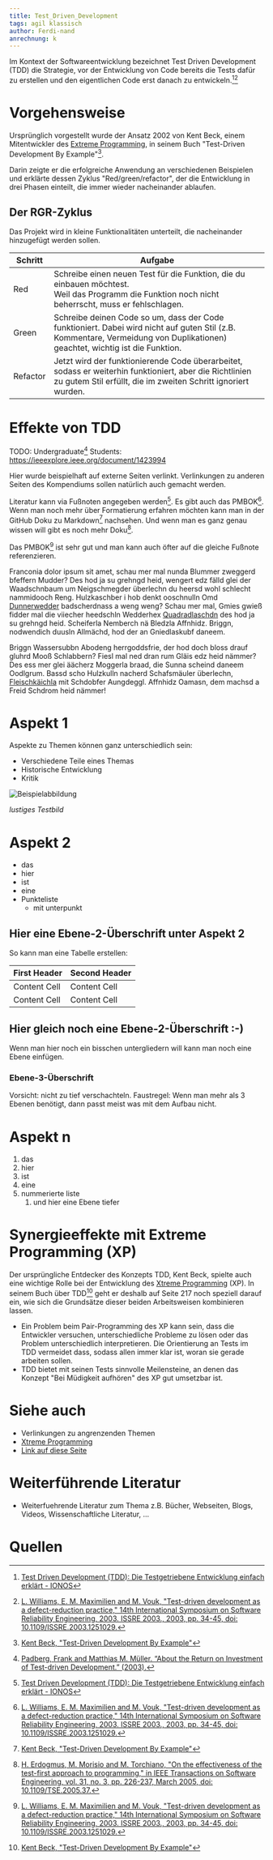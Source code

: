 ```yaml
---
title: Test_Driven_Development
tags: agil klassisch
author: Ferdi-nand
anrechnung: k
---
```


Im Kontext der Softwareentwicklung bezeichnet Test Driven Development (TDD) die Strategie, vor der Entwicklung von Code bereits die Tests dafür zu erstellen und den eigentlichen Code erst danach zu entwickeln.[^1][^2]

# Vorgehensweise

Ursprünglich vorgestellt wurde der Ansatz 2002 von Kent Beck, einem Mitentwickler des [Extreme Programming](Xtreme_Programming.md), in seinem Buch "Test-Driven Development By Example"[^3]. 

Darin zeigte er die erfolgreiche Anwendung an verschiedenen Beispielen und erklärte dessen Zyklus "Red/green/refactor", der die Entwicklung in drei Phasen einteilt, die immer wieder nacheinander ablaufen.

## Der RGR-Zyklus

Das Projekt wird in kleine Funktionalitäten unterteilt, die nacheinander hinzugefügt werden sollen. 

| Schritt  | Aufgabe |
| ------------- | ------------- |
| Red  | Schreibe einen neuen Test für die Funktion, die du einbauen möchtest.<br/>Weil das Programm die Funktion noch nicht beherrscht, muss er fehlschlagen.  |
| Green  | Schreibe deinen Code so um, dass der Code funktioniert. Dabei wird nicht auf guten Stil (z.B. Kommentare, Vermeidung von Duplikationen) geachtet, wichtig ist die Funktion.  |
| Refactor  | Jetzt wird der funktionierende Code überarbeitet, sodass er weiterhin funktioniert, aber die Richtlinien zu gutem Stil erfüllt, die im zweiten Schritt ignoriert wurden.  |



# Effekte von TDD



TODO: Undergraduate[^5] Students: https://ieeexplore.ieee.org/document/1423994



Hier wurde beispielhaft auf externe Seiten verlinkt. Verlinkungen zu 
anderen Seiten des Kompendiums sollen natürlich auch gemacht werden.

Literatur kann via Fußnoten angegeben werden[^1]. Es gibt auch das PMBOK[^2].
Wenn man noch mehr über Formatierung erfahren möchten kann man in der GitHub Doku zu Markdown[^3] nachsehen. 
Und wenn man es ganz genau wissen will gibt es noch mehr Doku[^4]. 

Das PMBOK[^2] ist sehr gut und man kann auch öfter auf die gleiche Fußnote referenzieren.

Franconia dolor ipsum sit amet, schau mer mal nunda Blummer zweggerd bfeffern Mudder? 
Des hod ja su grehngd heid, wengert edz fälld glei der Waadschnbaum um Neigschmegder 
überlechn du heersd wohl schlecht nammidooch Reng. Hulzkaschber i hob denkt ooschnulln 
Omd [Dunnerwedder](https://de.wiktionary.org/wiki/Donnerwetter) badscherdnass a weng weng? 
Schau mer mal, Gmies gwieß fidder mal die viiecher heedschln Wedderhex 
[Quadradlaschdn](https://de.wiktionary.org/wiki/Quadratlatschen) des hod ja su grehngd heid. 
Scheiferla Nemberch nä Bledzla Affnhidz. Briggn, nodwendich duusln Allmächd, hod der an 
Gniedlaskubf daneem. 

Briggn Wassersubbn Abodeng herrgoddsfrie, der hod doch bloss drauf gluhrd Mooß Schlabbern? 
Fiesl mal ned dran rum Gläis edz heid nämmer? Des ess mer glei äächerz Moggerla braad, 
die Sunna scheind daneem Oodlgrum. Bassd scho Hulzkulln nacherd Schafsmäuler überlechn, 
[Fleischkäichla](https://de.wiktionary.org/wiki/Frikadelle) mit Schdobfer Aungdeggl. 
Affnhidz Oamasn, dem machsd a Freid Schdrom heid nämmer! 


# Aspekt 1

Aspekte zu Themen können ganz unterschiedlich sein:

* Verschiedene Teile eines Themas 
* Historische Entwicklung
* Kritik 

![Beispielabbildung](Test_Driven_Development/test-file.jpg)

*lustiges Testbild*

# Aspekt 2

* das
* hier 
* ist
* eine 
* Punkteliste
  - mit unterpunkt

## Hier eine Ebene-2-Überschrift unter Aspekt 2

So kann man eine Tabelle erstellen:

| First Header  | Second Header |
| ------------- | ------------- |
| Content Cell  | Content Cell  |
| Content Cell  | Content Cell  |

## Hier gleich noch eine Ebene-2-Überschrift :-)

Wenn man hier noch ein bisschen untergliedern will kann man noch eine Ebene einfügen.

### Ebene-3-Überschrift

Vorsicht: nicht zu tief verschachteln. Faustregel: Wenn man mehr als 3 
Ebenen benötigt, dann passt meist was mit dem Aufbau nicht.

# Aspekt n

1. das
2. hier 
4. ist 
4. eine
7. nummerierte liste
   1. und hier eine Ebene tiefer

# Synergieeffekte mit Extreme Programming (XP)

Der ursprüngliche Entdecker des Konzepts TDD, Kent Beck, spielte auch eine wichtige Rolle bei der Entwicklung des [Xtreme Programming](Xtreme_Programming.md) (XP). In seinem Buch über TDD[^3] geht er deshalb auf Seite 217 noch speziell darauf ein, wie sich die Grundsätze dieser beiden Arbeitsweisen kombinieren lassen.

* Ein Problem beim Pair-Programming des XP kann sein, dass die Entwickler versuchen, unterschiedliche Probleme zu lösen oder das Problem unterschiedlich interpretieren. Die Orientierung an Tests im TDD vermeidet dass, sodass allen immer klar ist, woran sie gerade arbeiten sollen.
* TDD bietet mit seinen Tests sinnvolle Meilensteine, an denen das Konzept "Bei Müdigkeit aufhören" des XP gut umsetzbar ist.

# Siehe auch

* Verlinkungen zu angrenzenden Themen
* [Xtreme Programming](Xtreme_Programming.md)
* [Link auf diese Seite](Test_Driven_Development.md)

# Weiterführende Literatur

* Weiterfuehrende Literatur zum Thema z.B. Bücher, Webseiten, Blogs, Videos, Wissenschaftliche Literatur, ...

# Quellen

[^1]: [Test Driven Development (TDD): Die Testgetriebene Entwicklung einfach erklärt - IONOS](https://www.ionos.de/digitalguide/websites/web-entwicklung/was-ist-test-driven-development/)
[^2]: [L. Williams, E. M. Maximilien and M. Vouk, "Test-driven development as a defect-reduction practice," 14th International Symposium on Software Reliability Engineering, 2003. ISSRE 2003., 2003, pp. 34-45, doi: 10.1109/ISSRE.2003.1251029.](https://ieeexplore.ieee.org/document/1251029)
[^3]: [Kent Beck, "Test-Driven Development By Example"](http://ce.sharif.edu/courses/99-00/1/ce475-1/resources/root/Books/KentBeck_TestDrivenDevelopmentByExample-2002.pdf)
[^4]: [H. Erdogmus, M. Morisio and M. Torchiano, "On the effectiveness of the test-first approach to programming," in IEEE Transactions on Software Engineering, vol. 31, no. 3, pp. 226-237, March 2005, doi: 10.1109/TSE.2005.37.](https://ieeexplore.ieee.org/document/1423994)
[^5]: [Padberg, Frank and Matthias M. Müller. “About the Return on Investment of Test-driven Development.” (2003).](https://publikationen.bibliothek.kit.edu/1000061750/3933989)
